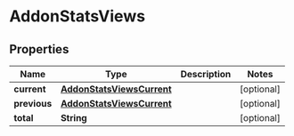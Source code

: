 

# AddonStatsViews


## Properties

Name | Type | Description | Notes
------------ | ------------- | ------------- | -------------
**current** | [**AddonStatsViewsCurrent**](AddonStatsViewsCurrent.md) |  |  [optional]
**previous** | [**AddonStatsViewsCurrent**](AddonStatsViewsCurrent.md) |  |  [optional]
**total** | **String** |  |  [optional]



